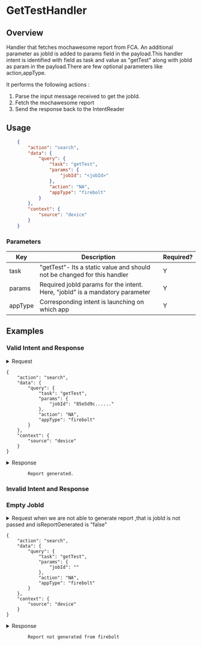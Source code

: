# GetTestHandler 

## Overview

Handler that fetches mochawesome report from FCA. An additional parameter as jobId is added to params field in the payload.This handler intent is identified with field as task and value as "getTest" along with jobId as param in the payload.There are few optional parameters like action,appType.

It performs the following actions :
1. Parse the input message received to get the jobId.
2. Fetch the mochawesome report
3. Send the response back to the IntentReader

## Usage

```json
    {
        "action": "search",
        "data": {
            "query": {
                "task": "getTest",
                "params": {
                    "jobId": "<jobId>"
                },
                "action": "NA",
                "appType": "firebolt"
            }
        },
        "context": {
            "source": "device"
        }
    }
```

### Parameters

| Key               | Description                                                                   | Required? |
|-------------------|-------------------------------------------------------------------------------|-----------|
| task              | "getTest"- Its a static value and should not be changed for this handler      | Y         |
| params            | Required jobId params for the intent. Here, "jobId" is a mandatory parameter  | Y         |
| appType           | Corresponding intent is launching on which app                                | Y         |

## Examples

### Valid Intent and Response

<details>
    <summary> Request </summary>
</details>

    {
        "action": "search",
        "data": {
            "query": {
                "task": "getTest",
                "params": {
                    "jobId": "85e5d9c......"
                },
                "action": "NA",
                "appType": "firebolt"
            }
        },
        "context": {
            "source": "device"
        }
    }

<details>
    <summary> Response </summary>
</details>

            Report generated.

### Invalid Intent and Response
### Empty JobId

<details>
    <summary>Request when we are not able to generate report ,that is jobId is not passed and isReportGenerated is "false"  </summary>
</details>
    
    {
        "action": "search",
        "data": {
            "query": {
                "task": "getTest",
                "params": {
                    "jobId": ""
                },
                "action": "NA",
                "appType": "firebolt"
            }
        },
        "context": {
            "source": "device"
        }
    }


<details>
    <summary> Response  </summary>
</details>

            Report not generated from firebolt
